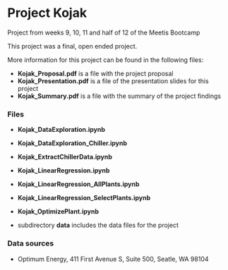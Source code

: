 # Project Kojak
Project from weeks 9, 10, 11 and half of 12 of the Meetis Bootcamp

This project was a final, open ended project.   


More information for this project can be found in the following files:   
* **Kojak_Proposal.pdf** is a file with the project proposal   
* **Kojak_Presentation.pdf** is a file of the presentation slides for this project   
* **Kojak_Summary.pdf** is a file with the summary of the project findings   

### Files  
* **Kojak_DataExploration.ipynb**   
* **Kojak_DataExploration_Chiller.ipynb**   
* **Kojak_ExtractChillerData.ipynb**   
* **Kojak_LinearRegression.ipynb**   
* **Kojak_LinearRegression_AllPlants.ipynb**   
* **Kojak_LinearRegression_SelectPlants.ipynb**  
* **Kojak_OptimizePlant.ipynb**   

* subdirectory **data** includes the data files for the project

### Data sources
* Optimum Energy, 411 First Avenue S, Suite 500, Seatle, WA 98104